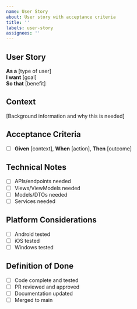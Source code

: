 ```yaml
---
name: User Story
about: User story with acceptance criteria
title: ''
labels: user-story
assignees: ''
---
```


## User Story

**As a** [type of user]  
**I want** [goal]  
**So that** [benefit]

## Context

[Background information and why this is needed]

## Acceptance Criteria

- [ ] **Given** [context], **When** [action], **Then** [outcome]

## Technical Notes

- [ ] APIs/endpoints needed
- [ ] Views/ViewModels needed
- [ ] Models/DTOs needed
- [ ] Services needed

## Platform Considerations

- [ ] Android tested
- [ ] iOS tested
- [ ] Windows tested

## Definition of Done

- [ ] Code complete and tested
- [ ] PR reviewed and approved
- [ ] Documentation updated
- [ ] Merged to main

